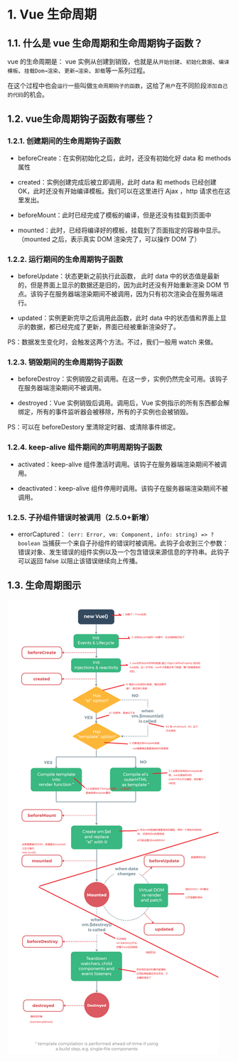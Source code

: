 # 1. Vue 生命周期

## 1.1. 什么是 vue 生命周期和生命周期钩子函数？

vue 的生命周期是： vue 实例从创建到销毁，也就是从`开始创建`、`初始化数据`、`编译模板`、`挂载Dom→渲染`、`更新→渲染`、`卸载`等一系列过程。

在这个过程中也会`运行`一些叫做`生命周期钩子的函数`，这给了`用户`在不同阶段`添加自己的代码`的机会。

## 1.2. vue生命周期钩子函数有哪些？

### 1.2.1. 创建期间的生命周期钩子函数

- beforeCreate：在实例初始化之后，此时，还没有初始化好 data 和 methods 属性

- created：实例创建完成后被立即调用，此时 data 和 methods 已经创建 OK，此时还没有开始编译模板。我们可以在这里进行 Ajax ，http 请求也在这里发出。

- beforeMount：此时已经完成了模板的编译，但是还没有挂载到页面中

- mounted：此时，已经将编译好的模板，挂载到了页面指定的容器中显示。（mounted 之后，表示真实 DOM 渲染完了，可以操作 DOM 了）

### 1.2.2. 运行期间的生命周期钩子函数

- beforeUpdate：状态更新之前执行此函数， 此时 data 中的状态值是最新的，但是界面上显示的数据还是旧的，因为此时还没有开始重新渲染 DOM 节点。该钩子在服务器端渲染期间不被调用，因为只有初次渲染会在服务端进行。

- updated：实例更新完毕之后调用此函数，此时 data 中的状态值和界面上显示的数据，都已经完成了更新，界面已经被重新渲染好了。

PS：数据发生变化时，会触发这两个方法。不过，我们一般用 watch 来做。

### 1.2.3. 销毁期间的生命周期钩子函数

- beforeDestroy：实例销毁之前调用。在这一步，实例仍然完全可用。该钩子在服务器端渲染期间不被调用。

- destroyed：Vue 实例销毁后调用。调用后，Vue 实例指示的所有东西都会解绑定，所有的事件监听器会被移除，所有的子实例也会被销毁。

PS：可以在 beforeDestory 里清除定时器、或清除事件绑定。

### 1.2.4. keep-alive 组件期间的声明周期钩子函数

- activated：keep-alive 组件激活时调用。该钩子在服务器端渲染期间不被调用。

- deactivated：keep-alive 组件停用时调用。该钩子在服务器端渲染期间不被调用。

### 1.2.5. 子孙组件错误时被调用（2.5.0+新增）

- errorCaptured：
  `(err: Error, vm: Component, info: string) => ?boolean`
  当捕获一个来自子孙组件的错误时被调用。此钩子会收到三个参数：错误对象、发生错误的组件实例以及一个包含错误来源信息的字符串。此钩子可以返回 false 以阻止该错误继续向上传播。

## 1.3. 生命周期图示

![lifecycle](images/lifecycle.jpg)
